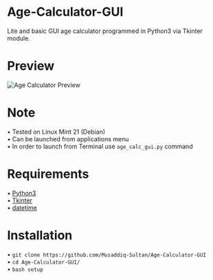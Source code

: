 # Age-Calculator-GUI
Lite and basic GUI age calculator programmed in Python3 via Tkinter module.

<h1>Preview</h1>
<img src="https://i.postimg.cc/jdHBZ37S/agecalc.gif" alt="Age Calculator Preview">

<h1>Note</h1>
<p>
• Tested on Linux Mint 21 (Debian)<br>
• Can be launched from applications menu<br>
• In order to launch from Terminal use <code>age_calc_gui.py</code> command
</p>

<h1>Requirements</h1>
<p>
• <a href="https://www.python.org/">Python3</a><br>
• <a href="https://docs.python.org/3/library/tkinter.html">Tkinter</a><br>
• <a href="https://docs.python.org/3/library/datetime.html?highlight=datetime#module-datetime">datetime</a><br>
</p>

<h1>Installation</h1>
<p>
• <code>git clone https://github.com/Musaddiq-Sultan/Age-Calculator-GUI</code><br>
• <code>cd Age-Calculator-GUI/</code><br>
• <code>bash setup</code>
</p>

